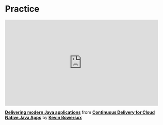 <h1>Practice</h1>

<div style="position:relative;height:0;padding-bottom:56.25%"><iframe width="640" height="360" src="https://www.linkedin.com/learning/embed/continuous-delivery-for-cloud-native-java-apps/delivering-modern-java-applications?autoplay=false&claim=AQGEx9UAd0bL4AAAAYKwYUBn12vAd0fjwlcwVINTT0rg2Lkwr12vwsLwJZj-cAqqTey4ILn3OgweOp1-BkIPC9wa-2zladyodsDEsx4ET-djhZgbjk_Emc5J8jbQB3I3EugS1NZNwywPKJ5cNy_mkzBRSsW1N93UQg0tJsPr8rhZXpJGNVX6dtcGqZr2RvNasGIw1B9Fo8fKO5TUuE_wSmMLVz-do8KRmkKzNRJ0N-uyQxFdvQTOTwCtM6O__5deezcH4k9mh2I2PMxEZYusnOmy6r__qQLEvdWbPxT0JNHkA0kWJKbIk5gACQUSSKQO5qQTWv2IaAunpbA5SFP2vJD6jKGLWq1P_Yj-Xz08fqbePkR_7hNRhtsPD4PcNtwUeKH33U4Nggl-cebgKR0K1UwVCIUgTA78Q8wjU2kswjvYnSHjHy2r9GbvgPwodFomfDIku0BdipRvLOghCTV5flSMDRRlGqp2Zsk-hA63BjhpnEB0wGachavGR3ogdNbBu4ufJrciV1BF1tQN2Q7M3DRniPgjUDvLO2HjJGOq9X1XHFho34Ja0y6tUzChndnomo3kkEZSQ5IXUzR9i2ozqTy6J4KX_5R7ES_p4E7qrHOKaBTvZR2-9a8wJQM7WWf68802ZzlGdYS-sTn7RFKO2Ddlt6HadvJMTZV3t2ok-FCExP9C1LwBg54w6s1bCoMYHvkuYi-4OR2GclpRUA44PZXgAyMGw6a5DTH2rK7SDlqj3BNSHjW3SoNIFkFVF_sxrtMlL8dRb9iAlausOhAEmHY2Yclh3wp9-yRBRpXXq2KUE1lyC6ilbScTt2FykH5FSe5LXSKwAcsDPNX--A0EjNVaMbBaEFS3YbatJDfV0FzoPJvJbgZaDf9dj7Dp4VNue8utzsBNgc9dog2B2-BaYylYYMXn_9qlzL-UKmET8KTiQKjy-q6TarEj2gbxQJz_gOA08jNWi9ngclx9GlkuLuM6JS7Fdj4igfn07qkVI-KgABR3A251HlEeReE-ln7R3EXsuoZKFA_pLPeNUHeFEdH6sBa2VK1-wLrymbK0VU9ZG6125x3SeVR2lqTla-U34hzDcnta_tMwVyeM6r5hww7nZbYnTIx8kvyj4830ZtLkrghb1aY4Z37Ds-Yx5V4myd88sHAfMWXktqd2o6KOSwz0WxXcmztTLJBItQDpI5yM0PJVdmlvdMok&lipi=urn%3Ali%3Apage%3Ad_learning_content%3BznrFttD3Q32Yc7IpYMi3DA%3D%3D&licu" mozallowfullscreen="true" webkitallowfullscreen="true" allowfullscreen="true" frameborder="0" style="position:absolute;width:100%;height:100%;left:0"></iframe></div><p><strong><a href="https://www.linkedin.com/learning/continuous-delivery-for-cloud-native-java-apps/delivering-modern-java-applications?trk=embed_lil">Delivering modern Java applications</a></strong> from <strong><a href="https://www.linkedin.com/learning/continuous-delivery-for-cloud-native-java-apps?trk=embed_lil">Continuous Delivery for Cloud Native Java Apps</a></strong> by <strong><a href="https://www.linkedin.com/learning/instructors/kevin-bowersox?trk=embed_lil">Kevin Bowersox</a></strong></p>
